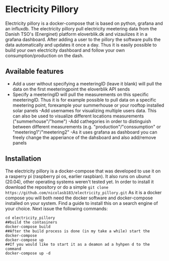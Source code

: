 
# Electricity Pillory
Electricity pillory is a docker-compose that is based on python, grafana and an influxdb. The electricity pillory pull electricity meetering data from the Danish TSO's (Energinet) platform eloverblik.dk and vizaulizes it in a grafana dashboard. After adding a user to the pillory the software pulls the data automatically and updates it once a day. Thus it is easily possible to build your own electricity dashboard and follow your own consumption/production on the dash. 

## Available features
- Add a user without specifying a meeteringID (leave it blank) will pull the data on the first meeteringpoint the eloverblik API sends
- Specify a meeteringID will pull the measurements on this specific meeteringID. Thus it is for example possible to pull data on a specific meetering point, forexample your summerhouse or your rooftop installed solar panels
-Add usernames for visualizing multiple users data. This can also be used to visualize different locations measurements ("summerhouse"/"home")
-Add cathegories in order to distinguish between different measurements (e.g. "production"/"conssumption" or "meetering1"/"meetering2"
-As it uses grafana as dashboard you can freely change the apperiance of the dahsboard and also add/remove panels
## Installation
The electricity pillory is a docker-compose that was developed to use it on a rasperry pi (raspberry pi os, earlier raspbian). It also runs on ubunut (20.04), other operating systems weren't tested yet. 
In order to install it download the repository or do a simple 
```git clone https://github.com/nicolasb183/electricity_pillory.git```
As it is a docker compose you will both need the docker software and docker-compose installed on your system. Find a guide to install this on a search engine of your choice. 
Next issue the following commands:
```##cd into the electricity pillory folder
cd electricity_pillory
##build the contasiners
docker-compose build
##After the build process is done (in my take a while) start the docker-compose
docker-compose up
##If you would like to start it as a deamon ad a hyhpen d to the command
docker-compose up -d
```

